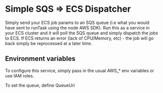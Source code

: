 # Simple SQS => ECS Dispatcher

Simply send your ECS job params to an SQS queue (i.e what you would have sent to runTask using the node AWS SDK).  Run this as a service in your ECS cluster and it will poll the SQS queue and simply dispatch the jobs to ECS.  If ECS returns an error (lack of CPU/Memory, etc) - the job will go back simply be reprocessed at a later time.

## Environment variables

To configure this service, simply pass in the usual AWS_* env variables or use IAM roles.

To set the queue, define QueueUrl
